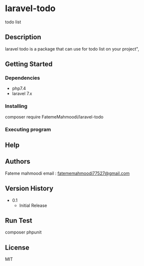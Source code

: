 # laravel-todo

todo list 

## Description

laravel todo is a package that can use for todo list on your project",
 

## Getting Started

### Dependencies

- php7.4
- laravel 7.x

### Installing

composer require FatemeMahmoodi/laravel-todo

### Executing program


## Help


## Authors

Fateme mahmoodi
email : fatememahmoodi77527@gmail.com

## Version History

* 0.1
    * Initial Release

 ## Run Test
 composer phpunit

## License
MIT
